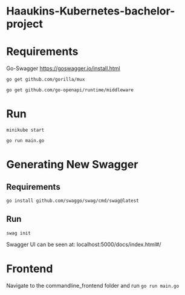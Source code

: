 # Haaukins-Kubernetes-bachelor-project

# Requirements
Go-Swagger
  https://goswagger.io/install.html

``go get github.com/gorilla/mux``

``go get github.com/go-openapi/runtime/middleware``


# Run 
`` minikube start ``

``go run main.go``

# Generating New Swagger
## Requirements
``go install github.com/swaggo/swag/cmd/swag@latest``

## Run
``swag init ``

Swagger UI can be seen at: localhost:5000/docs/index.html#/

# Frontend
Navigate to the commandline_frontend folder and run
``go run main.go``
